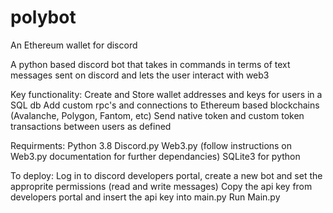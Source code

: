 # polybot
An Ethereum wallet for discord

A python based discord bot that takes in commands in terms of text messages sent on discord and lets the user interact with web3

Key functionality:
  Create and Store wallet addresses and keys for users in a SQL db
  Add custom rpc's and connections to Ethereum based blockchains (Avalanche, Polygon, Fantom, etc)
  Send native token and custom token transactions between users as defined 

Requirments:
  Python 3.8
  Discord.py
  Web3.py (follow instructions on Web3.py documentation for further dependancies) 
  SQLite3 for python
  

To deploy:
  Log in to discord developers portal, create a new bot and set the approprite permissions (read and write messages)
  Copy the api key from developers portal and insert the api key into main.py
  Run Main.py
